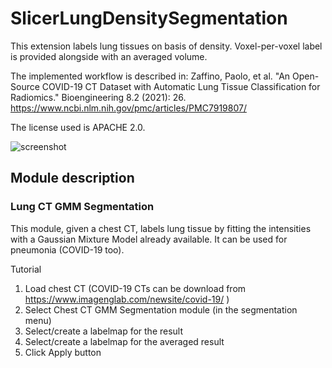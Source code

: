 # SlicerLungDensitySegmentation
This extension labels lung tissues on basis of density.
Voxel-per-voxel label is provided alongside with an averaged volume.

The implemented workflow is described in:
Zaffino, Paolo, et al. "An Open-Source COVID-19 CT Dataset with Automatic Lung Tissue Classification for Radiomics." Bioengineering 8.2 (2021): 26.
https://www.ncbi.nlm.nih.gov/pmc/articles/PMC7919807/

The license used is APACHE 2.0.

![screenshot](https://raw.githubusercontent.com/pzaffino/SlicerLungDensitySegmentation/main/LungDensitySegmentation_screenshot.png)

## Module description

### Lung CT GMM Segmentation

This module, given a chest CT, labels lung tissue by fitting the intensities with a Gaussian Mixture Model already available. It can be used for pneumonia (COVID-19 too).

Tutorial

1. Load chest CT (COVID-19 CTs can be download from https://www.imagenglab.com/newsite/covid-19/ )
2. Select Chest CT GMM Segmentation module (in the segmentation menu)
3. Select/create a labelmap for the result
4. Select/create a labelmap for the averaged result
5. Click Apply button
